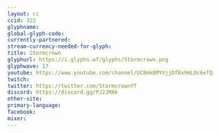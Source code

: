 ```yaml
---
layout: cc
ccid: 322
glyphname: 
global-glyph-code: 
currently-partnered: 
stream-currency-needed-for-glyph: 
title: Stormcrown
glyphurl: https://i.glyphs.wf/glyphs/Stormcrown.png
glyphwave: 17
youtube: https://www.youtube.com/channel/UC8mk8MYVjjDf8xhHLOc6efQ
twitch: 
twitter: https://twitter.com/StormcrownYT
discord: https://discord.gg/PJ2JMAk
other-site: 
primary-language: 
facebook: 
mixer: 
---
```


